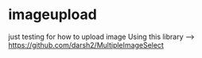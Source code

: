 # imageupload
just testing for how to upload image
Using this library --> https://github.com/darsh2/MultipleImageSelect
